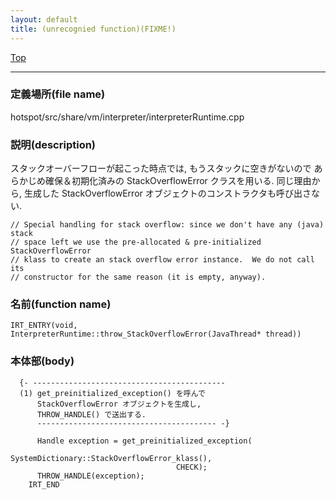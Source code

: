 ```yaml
---
layout: default
title: (unrecognied function)(FIXME!)
---
```

[Top](../index.html)

--- 
### 定義場所(file name)
hotspot/src/share/vm/interpreter/interpreterRuntime.cpp
### 説明(description)
スタックオーバーフローが起こった時点では, もうスタックに空きがないので
あらかじめ確保＆初期化済みの StackOverflowError クラスを用いる.
同じ理由から, 生成した StackOverflowError オブジェクトのコンストラクタも呼び出さない.

```
// Special handling for stack overflow: since we don't have any (java) stack
// space left we use the pre-allocated & pre-initialized StackOverflowError
// klass to create an stack overflow error instance.  We do not call its
// constructor for the same reason (it is empty, anyway).
```

### 名前(function name)
```
IRT_ENTRY(void, InterpreterRuntime::throw_StackOverflowError(JavaThread* thread))
```

### 本体部(body)
```
  {- -------------------------------------------
  (1) get_preinitialized_exception() を呼んで
      StackOverflowError オブジェクトを生成し, 
      THROW_HANDLE() で送出する.
      ---------------------------------------- -}

	  Handle exception = get_preinitialized_exception(
	                                 SystemDictionary::StackOverflowError_klass(),
	                                 CHECK);
	  THROW_HANDLE(exception);
	IRT_END
	
```


